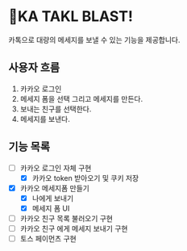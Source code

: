 # 🚀KA TAKL BLAST!

카톡으로 대량의 메세지를 보낼 수 있는 기능을 제공합니다.

## 사용자 흐름

1. 카카오 로그인
2. 메세지 폼을 선택 그리고 메세지를 만든다.
3. 보내는 친구를 선택한다.
4. 메세지를 보낸다.

## 기능 목록

- [ ] 카카오 로그인 자체 구현
  - [x] 카카오 token 받아오기 및 쿠키 저장
- [x] 카카오 메세지폼 만들기
  - [x] 나에게 보내기
  - [x] 메세지 폼 UI
- [ ] 카카오 친구 목록 불러오기 구현
- [ ] 카카오 친구 에게 메세지 보내기 구현
- [ ] 토스 페이먼츠 구현
